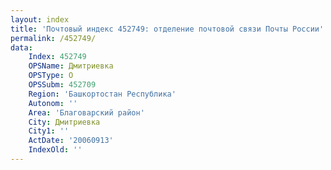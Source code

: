 ```yaml
---
layout: index
title: 'Почтовый индекс 452749: отделение почтовой связи Почты России'
permalink: /452749/
data:
    Index: 452749
    OPSName: Дмитриевка
    OPSType: О
    OPSSubm: 452709
    Region: 'Башкортостан Республика'
    Autonom: ''
    Area: 'Благоварский район'
    City: Дмитриевка
    City1: ''
    ActDate: '20060913'
    IndexOld: ''
---
```

